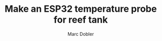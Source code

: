---
layout: layouts/post.njk
title: "Make an ESP32 temperature probe for reef tank"
excerpt: 
tags:
    - DIY
    - Reef tank
color: teal
author:
- Marc Dobler
meta: "DIY reef stuff"
---